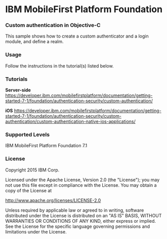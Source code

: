 IBM MobileFirst Platform Foundation
===
### Custom authentication in Objective-C
This sample shows how to create a custom authenticator and a login module, and define a realm.

### Usage
Follow the instructions in the tutorial(s) listed below.

### Tutorials
**Server-side**
https://developer.ibm.com/mobilefirstplatform/documentation/getting-started-7-1/foundation/authentication-security/custom-authentication/

**iOS**
https://developer.ibm.com/mobilefirstplatform/documentation/getting-started-7-1/foundation/authentication-security/custom-authentication/custom-authentication-native-ios-applications/

### Supported Levels
IBM MobileFirst Platform Foundation 7.1

### License
Copyright 2015 IBM Corp.

Licensed under the Apache License, Version 2.0 (the "License");
you may not use this file except in compliance with the License.
You may obtain a copy of the License at

http://www.apache.org/licenses/LICENSE-2.0

Unless required by applicable law or agreed to in writing, software
distributed under the License is distributed on an "AS IS" BASIS,
WITHOUT WARRANTIES OR CONDITIONS OF ANY KIND, either express or implied.
See the License for the specific language governing permissions and
limitations under the License.
